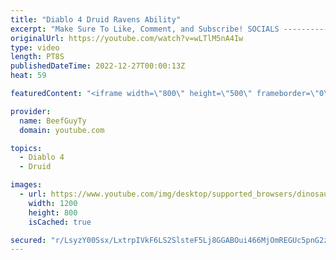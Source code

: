 ```yaml
---
title: "Diablo 4 Druid Ravens Ability"
excerpt: "Make Sure To Like, Comment, and Subscribe! SOCIALS ---------------------------------------------- Join Our ..."
originalUrl: https://youtube.com/watch?v=wLTlM5nA4Iw
type: video
length: PT8S
publishedDateTime: 2022-12-27T00:00:13Z
heat: 59

featuredContent: "<iframe width=\"800\" height=\"500\" frameborder=\"0\" src=\"https://www.youtube.com/embed/wLTlM5nA4Iw\" allow=\"accelerometer; autoplay; encrypted-media; gyroscope; picture-in-picture\" allowfullscreen></iframe>"

provider:
  name: BeefGuyTy
  domain: youtube.com

topics:
  - Diablo 4
  - Druid

images:
  - url: https://www.youtube.com/img/desktop/supported_browsers/dinosaur.png
    width: 1200
    height: 800
    isCached: true

secured: "r/LsyzY00Ssx/LxtrpIVkF6LS2SlsteF5Lj8GGABOui466MjOmREGUc5pnG2zf8vxmlvpLz2HB3LrFSEcWiw0brNA4Aw8JXBQOioD4tjzddSeupIYqTeUQMrDO4ACYTff6Kc1jyEgWgoL+yA6+TuJ3Hb4Fa/tilKvd4kODIVGGBrp36wN/F0+N7OFRAvt6HwVcUOhr/OaCIIyI1I8GktQz+AJ8sLXomuEtfYwtPRazIhcs1d3vUMgnC0SI8L0IPW2K8ttEaQ1inboRyd5+vJsbu7nRwoOJ/Ur0qEbEotl8V8m0YJCpSh4EBZs3MQsdJeAIwfZ7omFNflSYUP3jUETt/wMl2mbOTvbdWdRhnX2zbRWCD0a4IFhH0a5SuWovqgcEzMqCKyX5aC4USAUaQcblrgYPSdcOnoaXxZ/a+tBXk=;uz795i4GR2wWd+XVyhU4nQ=="
---
```


